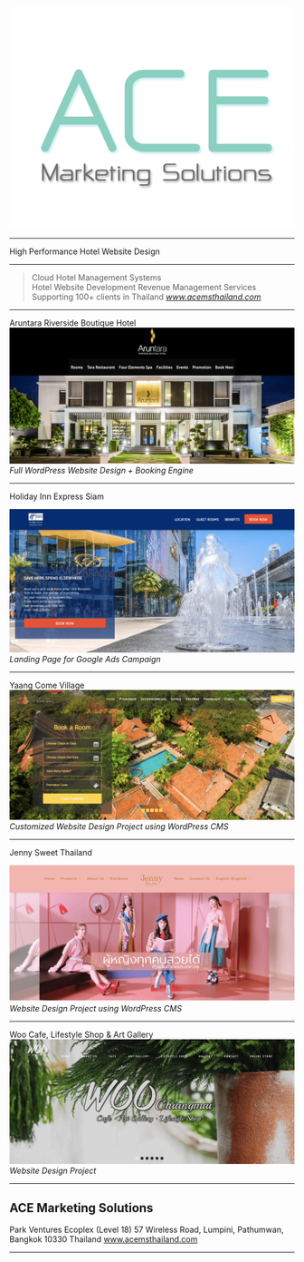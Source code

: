 


![ace](./ace.png)


---

High Performance Hotel Website Design

---

> Cloud Hotel Management Systems                                                      
> Hotel Website Development
> Revenue Management Services
> Supporting 100+ clients in Thailand 
> <cite>www.acemsthailand.com</cite>


---

Aruntara Riverside Boutique Hotel
![ace](./aruntara_hotel_website.png)
<cite>Full WordPress Website Design + Booking Engine</cite>

---
Holiday Inn Express Siam

![ace](./hiex.png)
<cite>Landing Page for Google Ads Campaign</cite>

---

Yaang Come Village
![ace](./yaang.png)
<cite>Customized Website Design Project using WordPress CMS</cite>

---
Jenny Sweet Thailand

![ace](./jenny_sweet_thailand_website.png)
<cite>Website Design Project using WordPress CMS</cite>

---

Woo Cafe, Lifestyle Shop & Art Gallery
![ace](./woo.png)
<cite>Website Design Project</cite>

---

## ACE Marketing Solutions

Park Ventures Ecoplex (Level 18) 
57 Wireless Road, Lumpini, 
Pathumwan, Bangkok 10330 Thailand
www.acemsthailand.com


---
